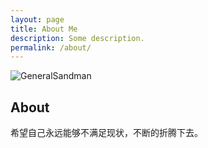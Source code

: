 ```yaml
---
layout: page
title: About Me
description: Some description.
permalink: /about/
---
```


<img itemprop="image" class="img-rounded" src="http://oj8qdsa91.bkt.clouddn.com/badlandsintheafternoonsun.jpg" alt="GeneralSandman">

## About

希望自己永远能够不满足现状，不断的折腾下去。

